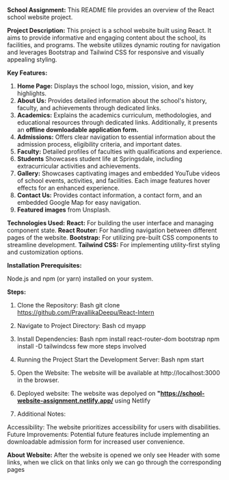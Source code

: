 ****************************************************************************School Assignment:****************************************************************************
This README file provides an overview of the React school website project.

**Project Description:**
This project is a school website built using React. It aims to provide informative and engaging content about the school, its facilities, and programs. The website utilizes dynamic routing for navigation and leverages Bootstrap and Tailwind CSS for responsive and visually appealing styling.

**Key Features:**
1) __Home Page:__ Displays the school logo, mission, vision, and key highlights.
2) __About Us:__ Provides detailed information about the school's history, faculty, and achievements through dedicated links.
3) __Academics:__ Explains the academics curriculum, methodologies, and educational resources through dedicated links. Additionally, it presents an **offline downloadable application form.**
4) __Admissions:__ Offers clear navigation to essential information about the admission process, eligibility criteria, and important dates.
5) __Faculty:__ Detailed profiles of faculties with qualifications and experience.
6) __Students__ Showcases student life at Springsdale, including extracurricular activities and achievements.
7) __Gallery:__ Showcases captivating images and embedded YouTube videos of school events, activities, and facilities. Each image features hover effects for an enhanced experience.
8) __Contact Us:__ Provides contact information, a contact form, and an embedded Google Map for easy navigation.
9) __Featured images__ from Unsplash.

**Technologies Used:**
**React:** For building the user interface and managing component state.
**React Router:** For handling navigation between different pages of the website.
**Bootstrap:** For utilizing pre-built CSS components to streamline development.
**Tailwind CSS:** For implementing utility-first styling and customization options.

**Installation Prerequisites:**

Node.js and npm (or yarn) installed on your system.


**Steps:**

1) Clone the Repository:
Bash
git clone https://github.com/PravallikaDeepu/React-Intern


2) Navigate to Project Directory:
Bash
cd myapp


3) Install Dependencies:
Bash
npm install react-router-dom bootstrap
npm install -D tailwindcss few more steps involved



4) Running the Project
Start the Development Server:
Bash
npm start


5) Open the Website:
The website will be available at http://localhost:3000 in the browser.

6) Deployed website:
   The website was depolyed on **"https://school-website-assignment.netlify.app/** using Netlify

8) Additional Notes:

Accessibility: The website prioritizes accessibility for users with disabilities.
Future Improvements: Potential future features include implementing an downloadable admission form for increased user convenience.

**About Website:**
After the website is opened we only see Header with some links, when we click on that links only we can go through the corresponding pages


